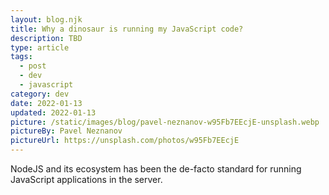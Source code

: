 ```yaml
---
layout: blog.njk
title: Why a dinosaur is running my JavaScript code?
description: TBD
type: article
tags:
  - post
  - dev
  - javascript
category: dev
date: 2022-01-13
updated: 2022-01-13
picture: /static/images/blog/pavel-neznanov-w95Fb7EEcjE-unsplash.webp
pictureBy: Pavel Neznanov
pictureUrl: https://unsplash.com/photos/w95Fb7EEcjE
---
```


NodeJS and its ecosystem has been the de-facto standard for running JavaScript applications in the server.
